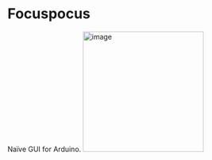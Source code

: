 # Focuspocus

Naïve GUI for Arduino. 
<img width="243" alt="image" src="https://github.com/glutio/Focuspocus/assets/22550674/4a494752-e2e4-413a-a0e5-585644cbbb62">
